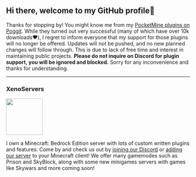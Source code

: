 ## Hi there, welcome to my GitHub profile👋

Thanks for stopping by! You might know me from my [PocketMine plugins on Poggit](https://poggit.pmmp.io/plugins/by/Xenophilicy). While they turned out very successful (many of which have over 10k downloads❤️), I regret to inform everyone that my support for those plugins will no longer be offered. Updates will not be pushed, and no new planned changes will follow through. This is due to lack of free time and interest in maintaining public projects. **Please do not inquire on Discord for plugin support, you will be ignored and blocked.** Sorry for any inconvenience and thanks for understanding.
***
### XenoServers
<img src="https://file.xenoservers.net/logo.png" width="100">

I own a Minecraft: Bedrock Edition server with lots of custom written plugins and features. Come by and check us out by [joining our Discord](https://discord.xenoservers.net) or [adding our server](https://xenoservers.net/join) to your Minecraft client! We offer many gamemodes such as Prison and SkyBlock, along with some new minigames servers with games like Skywars and more coming soon!
